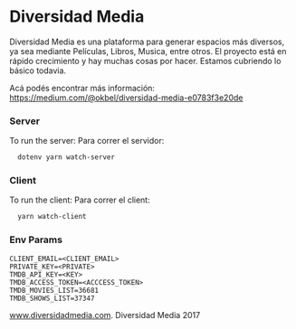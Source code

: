 # Diversidad Media 
Diversidad Media es una plataforma para generar espacios más diversos, ya sea mediante Películas, Libros, Musica, entre otros. El proyecto está en rápido crecimiento y hay muchas cosas por hacer. Estamos cubriendo lo básico todavia.

Acá podés encontrar más información:
https://medium.com/@okbel/diversidad-media-e0783f3e20de

### Server
To run the server:
Para correr el servidor: 

```sh
  dotenv yarn watch-server
```

### Client
To run the client:
Para correr el client: 

```sh
  yarn watch-client
```

### Env Params

```
CLIENT_EMAIL=<CLIENT_EMAIL>
PRIVATE_KEY=<PRIVATE>
TMDB_API_KEY=<KEY>
TMDB_ACCESS_TOKEN=<ACCCESS_TOKEN>
TMDB_MOVIES_LIST=36681
TMDB_SHOWS_LIST=37347
```

www.diversidadmedia.com. Diversidad Media 2017
